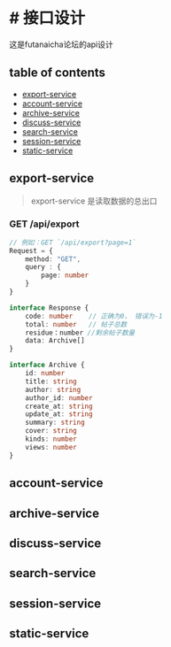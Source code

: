 # # 接口设计
这是futanaicha论坛的api设计

## table of contents
+  [export-service](#export-service)
+  [account-service](#account-service)
+  [archive-service](#archive-service)
+  [discuss-service](#discuss-service)
+  [search-service](#search-service)
+  [session-service](#session-service)
+  [static-service](#static-service)



## export-service

> export-service 是读取数据的总出口

### GET /api/export

```typescript
// 例如：GET `/api/export?page=1`
Request = {
    method: "GET",
    query : {
        page: number
    }
}
```

```typescript
interface Response {
    code: number    // 正确为0， 错误为-1
    total: number   // 帖子总数
    residue：number //剩余帖子数量
    data: Archive[]
}
```

```typescript
interface Archive {
	id: number
	title: string
	author: string
	author_id: number
	create_at: string
	update_at: string
    summary: string 
    cover: string   
    kinds: number   
    views: number
}
```



## account-service



## archive-service



## discuss-service



## search-service



## session-service



## static-service